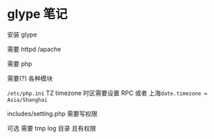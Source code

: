 # glype 笔记

安装 glype 

需要 httpd /apache

需要 php

需要(?) 各种模块

`/etc/php.ini` TZ timezone 时区需要设置 RPC 或者 上海`date.timezone = Asia/Shanghai `

includes/setting.php 需要写权限

可选 需要 tmp log 目录 且有权限
